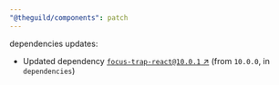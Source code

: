 ```yaml
---
"@theguild/components": patch
---
```

dependencies updates:
  - Updated dependency [`focus-trap-react@10.0.1` ↗︎](https://www.npmjs.com/package/focus-trap-react/v/10.0.1) (from `10.0.0`, in `dependencies`)
